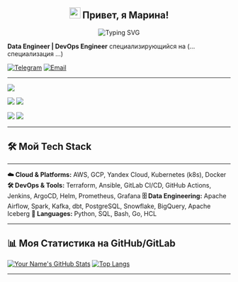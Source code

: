 <h2 align="center">
  <img src="https://media.giphy.com/media/hvRJCLFzcasrR4ia7z/giphy.gif" width="25px"> Привет, я Марина!
</h2>

<!-- Простая анимация -->
<div align="center">
  <img src="https://readme-typing-svg.demolab.com?font=Fira+Code&weight=600&size=22&duration=4000&pause=1000&color=0CF72A&center=true&vCenter=true&width=435&lines=Data+Engineer;DevOps+Engineer" alt="Typing SVG" />
</div>

**Data Engineer | DevOps Engineer** специализирующийся на (... специализация ...)

[![Telegram](https://img.shields.io/badge/Telegram-26A5E4?style=flat&logo=telegram&logoColor=white)](https://t.me/mazavlia  )
[![Email](https://img.shields.io/badge/Email-D14836?style=flat&logo=gmail&logoColor=white)](mailto:mazavlia@mail.ru)

---

![](https://github-profile-summary-cards.vercel.app/api/cards/profile-details?username=mazavlia&theme=solarized_dark)

![](https://github-profile-summary-cards.vercel.app/api/cards/most-commit-language?username=mazavlia&theme=solarized_dark) ![](https://github-profile-summary-cards.vercel.app/api/cards/repos-per-language?username=mazavlia&theme=solarized_dark)

![](https://github-profile-summary-cards.vercel.app/api/cards/stats?username=mazavlia&theme=solarized_dark) ![](https://github-profile-summary-cards.vercel.app/api/cards/productive-time?username=mazavlia&theme=solarized_dark)

---

## 🛠️ Мой Tech Stack

---

**☁️ Cloud & Platforms:** AWS, GCP, Yandex Cloud, Kubernetes (k8s), Docker
**🛠️ DevOps & Tools:** Terraform, Ansible, GitLab CI/CD, GitHub Actions, Jenkins, ArgoCD, Helm, Prometheus, Grafana
**🗄️ Data Engineering:** Apache Airflow, Spark, Kafka, dbt, PostgreSQL, Snowflake, BigQuery, Apache Iceberg
**📝 Languages:** Python, SQL, Bash, Go, HCL

---

## 📊 Моя Статистика на GitHub/GitLab

[![Your Name's GitHub Stats](https://github-readme-stats.vercel.app/api?username=mazavlia&show_icons=true&theme=radical)](https://github.com/mazavlia)
[![Top Langs](https://github-readme-stats.vercel.app/api/top-langs/?username=mazavlia&layout=compact&theme=radical)](https://github.com/mazavlia)

---

[//]: # (## 📌 Избранные проекты)

[//]: # ()
[//]: # (Здесь разместите 3-5 своих самых крутых проекта с описанием и технологиями.)

[//]: # ()
[//]: # (- **[Project Name]&#40;link-to-repo&#41;]** - Краткое описание что это и зачем. `Python` `Terraform` `Kafka`)

[//]: # (- **[Another Project]&#40;link-to-repo&#41;]** - Еще одно описание. `K8s` `ArgoCD` `Helm`)

[//]: # ()
[//]: # (---)


